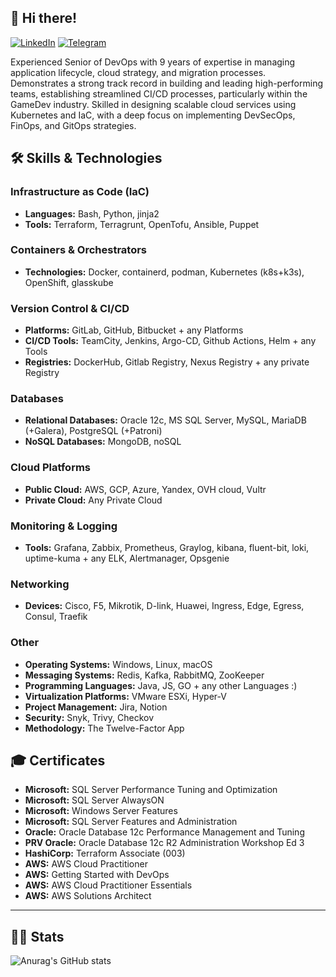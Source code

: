 ## 👋 Hi there!

[![LinkedIn](https://img.shields.io/badge/LinkedIn-%230077B5.svg?logo=linkedin&logoColor=white)](https://www.linkedin.com/in/q163i/)
[![Telegram](https://img.shields.io/badge/Telegram-%232CA5E0.svg?logo=telegram&logoColor=white)](https://t.me/q163i)

Experienced Senior of DevOps with 9 years of expertise in managing application lifecycle, cloud strategy, and migration processes. Demonstrates a strong track record in building and leading high-performing teams, establishing streamlined CI/CD processes, particularly within the GameDev industry. Skilled in designing scalable cloud services using Kubernetes and IaC, with a deep focus on implementing DevSecOps, FinOps, and GitOps strategies.

## 🛠 Skills & Technologies
### Infrastructure as Code (IaC)
- **Languages:** Bash, Python, jinja2
- **Tools:** Terraform, Terragrunt, OpenTofu, Ansible, Puppet

### Containers & Orchestrators
- **Technologies:** Docker, containerd, podman, Kubernetes (k8s+k3s), OpenShift, glasskube

### Version Control & CI/CD
- **Platforms:** GitLab, GitHub, Bitbucket + any Platforms
- **CI/CD Tools:** TeamCity, Jenkins, Argo-CD, Github Actions, Helm + any Tools
- **Registries:** DockerHub, Gitlab Registry, Nexus Registry + any private Registry

### Databases
- **Relational Databases:** Oracle 12c, MS SQL Server, MySQL, MariaDB (+Galera), PostgreSQL (+Patroni)
- **NoSQL Databases:** MongoDB, noSQL

### Cloud Platforms
- **Public Cloud:** AWS, GCP, Azure, Yandex, OVH cloud, Vultr
- **Private Cloud:** Any Private Cloud

### Monitoring & Logging
- **Tools:** Grafana, Zabbix, Prometheus, Graylog, kibana, fluent-bit, loki, uptime-kuma + any ELK, Alertmanager, Opsgenie

### Networking
- **Devices:** Cisco, F5, Mikrotik, D-link, Huawei, Ingress, Edge, Egress, Consul, Traefik 

### Other
- **Operating Systems:** Windows, Linux, macOS
- **Messaging Systems:** Redis, Kafka, RabbitMQ, ZooKeeper
- **Programming Languages:** Java, JS, GO + any other Languages :)
- **Virtualization Platforms:** VMware ESXi, Hyper-V
- **Project Management:** Jira, Notion
- **Security:** Snyk, Trivy, Checkov
- **Methodology:** The Twelve-Factor App

## 🎓 Certificates
- **Microsoft:** SQL Server Performance Tuning and Optimization
- **Microsoft:** SQL Server AlwaysON
- **Microsoft:** Windows Server Features
- **Microsoft:** SQL Server Features and Administration
- **Oracle:** Oracle Database 12c Performance Management and Tuning
- **PRV Oracle:** Oracle Database 12c R2 Administration Workshop Ed 3
- **HashiCorp:** Terraform Associate (003)
- **AWS:** AWS Cloud Practitioner
- **AWS:** Getting Started with DevOps
- **AWS:** AWS Cloud Practitioner Essentials
- **AWS:** AWS Solutions Architect

---
## 👨‍💻 Stats
![Anurag's GitHub stats](https://github-readme-stats.vercel.app/api?username=q163i\&rank_icon=github)
